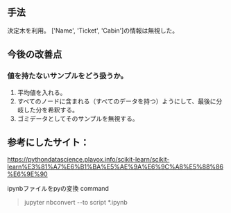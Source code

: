 
## 手法
決定木を利用。
['Name', 'Ticket', 'Cabin']の情報は無視した。

## 今後の改善点
### 値を持たないサンプルをどう扱うか。
1. 平均値を入れる。
2. すべてのノードに含まれる（すべてのデータを持つ）ようにして、最後に分岐した分を希釈する。
3. ゴミデータとしてそのサンプルを無視する。

## 参考にしたサイト：
https://pythondatascience.plavox.info/scikit-learn/scikit-learn%E3%81%A7%E6%B1%BA%E5%AE%9A%E6%9C%A8%E5%88%86%E6%9E%90

ipynbファイルをpyの変換 command
> jupyter nbconvert --to script *.ipynb
